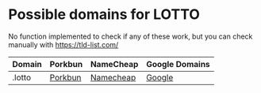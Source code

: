 # Possible domains for LOTTO

No function implemented to check if any of these work, but you can check manually with https://tld-list.com/

| Domain | Porkbun | NameCheap | Google Domains |
|---|---|---|---|
| .lotto | [Porkbun](https://porkbun.com/checkout/search?prb=e814663da1&tlds=&idnLanguage=&search=search&q=.lotto) | [Namecheap](https://www.namecheap.com/domains/registration/results/?domain=.lotto) | [Google](https://domains.google.com/registrar/search?searchTerm=.lotto) |
